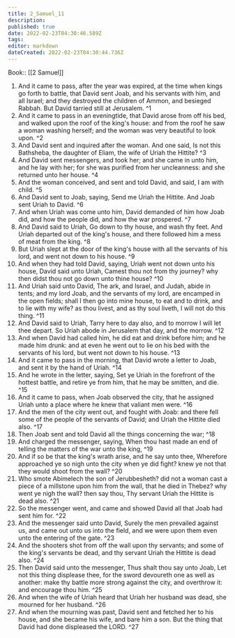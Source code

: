 ```yaml
---
title: 2_Samuel_11
description: 
published: true
date: 2022-02-23T04:30:46.589Z
tags: 
editor: markdown
dateCreated: 2022-02-23T04:30:44.736Z
---
```


 Book:: [[2 Samuel]]
 1. And it came to pass, after the year was expired, at the time when kings go forth to battle, that David sent Joab, and his servants with him, and all Israel; and they destroyed the children of Ammon, and besieged Rabbah. But David tarried still at Jerusalem. ^1
 2. And it came to pass in an eveningtide, that David arose from off his bed, and walked upon the roof of the king's house: and from the roof he saw a woman washing herself; and the woman was very beautiful to look upon. ^2
 3. And David sent and inquired after the woman. And one said, Is not this Bathsheba, the daughter of Eliam, the wife of Uriah the Hittite? ^3
 4. And David sent messengers, and took her; and she came in unto him, and he lay with her; for she was purified from her uncleanness: and she returned unto her house. ^4
 5. And the woman conceived, and sent and told David, and said, I am with child. ^5
 6. And David sent to Joab, saying, Send me Uriah the Hittite. And Joab sent Uriah to David. ^6
 7. And when Uriah was come unto him, David demanded of him how Joab did, and how the people did, and how the war prospered. ^7
 8. And David said to Uriah, Go down to thy house, and wash thy feet. And Uriah departed out of the king's house, and there followed him a mess of meat from the king. ^8
 9. But Uriah slept at the door of the king's house with all the servants of his lord, and went not down to his house. ^9
 10. And when they had told David, saying, Uriah went not down unto his house, David said unto Uriah, Camest thou not from thy journey? why then didst thou not go down unto thine house? ^10
 11. And Uriah said unto David, The ark, and Israel, and Judah, abide in tents; and my lord Joab, and the servants of my lord, are encamped in the open fields; shall I then go into mine house, to eat and to drink, and to lie with my wife? as thou livest, and as thy soul liveth, I will not do this thing. ^11
 12. And David said to Uriah, Tarry here to day also, and to morrow I will let thee depart. So Uriah abode in Jerusalem that day, and the morrow. ^12
 13. And when David had called him, he did eat and drink before him; and he made him drunk: and at even he went out to lie on his bed with the servants of his lord, but went not down to his house. ^13
 14. And it came to pass in the morning, that David wrote a letter to Joab, and sent it by the hand of Uriah. ^14
 15. And he wrote in the letter, saying, Set ye Uriah in the forefront of the hottest battle, and retire ye from him, that he may be smitten, and die. ^15
 16. And it came to pass, when Joab observed the city, that he assigned Uriah unto a place where he knew that valiant men were. ^16
 17. And the men of the city went out, and fought with Joab: and there fell some of the people of the servants of David; and Uriah the Hittite died also. ^17
 18. Then Joab sent and told David all the things concerning the war; ^18
 19. And charged the messenger, saying, When thou hast made an end of telling the matters of the war unto the king, ^19
 20. And if so be that the king's wrath arise, and he say unto thee, Wherefore approached ye so nigh unto the city when ye did fight? knew ye not that they would shoot from the wall? ^20
 21. Who smote Abimelech the son of Jerubbesheth? did not a woman cast a piece of a millstone upon him from the wall, that he died in Thebez? why went ye nigh the wall? then say thou, Thy servant Uriah the Hittite is dead also. ^21
 22. So the messenger went, and came and showed David all that Joab had sent him for. ^22
 23. And the messenger said unto David, Surely the men prevailed against us, and came out unto us into the field, and we were upon them even unto the entering of the gate. ^23
 24. And the shooters shot from off the wall upon thy servants; and some of the king's servants be dead, and thy servant Uriah the Hittite is dead also. ^24
 25. Then David said unto the messenger, Thus shalt thou say unto Joab, Let not this thing displease thee, for the sword devoureth one as well as another: make thy battle more strong against the city, and overthrow it: and encourage thou him. ^25
 26. And when the wife of Uriah heard that Uriah her husband was dead, she mourned for her husband. ^26
 27. And when the mourning was past, David sent and fetched her to his house, and she became his wife, and bare him a son. But the thing that David had done displeased the LORD. ^27
